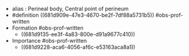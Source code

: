 - alias : Perineal body, Central point of perineum
- #definition ((681d909e-47e3-4670-be2f-7df88a5731b5))  #obs-prof-written
- Formation #obs-prof-written
	- ((681d9135-ee3f-4a83-800e-d91a9677c410))
- Importance #obs-prof-written
	- ((681d9228-aca6-4056-af6c-e53163aca8a1))